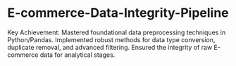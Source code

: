 # E-commerce-Data-Integrity-Pipeline
Key Achievement: Mastered foundational data preprocessing techniques in Python/Pandas. Implemented robust methods for data type conversion, duplicate removal, and advanced filtering. Ensured the integrity of raw E-commerce data for analytical stages.
